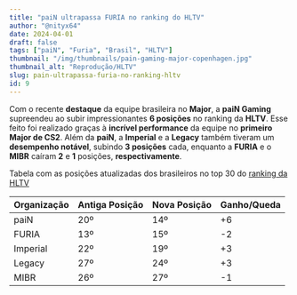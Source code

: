```yaml
---
title: "paiN ultrapassa FURIA no ranking do HLTV"
author: "@nityx64"
date: 2024-04-01
draft: false
tags: ["paiN", "Furia", "Brasil", "HLTV"]
thumbnail: "/img/thumbnails/pain-gaming-major-copenhagen.jpg"
thumbnail_alt: "Reprodução/HLTV"
slug: pain-ultrapassa-furia-no-ranking-hltv
id: 9
---
```


Com o recente **destaque** da equipe brasileira no **Major**, a **paiN Gaming** supreendeu ao subir impressionantes **6 posições** no ranking da **HLTV**. Esse feito foi realizado graças à **incrível performance** da equipe no **primeiro Major de CS2**. Além da **paiN**, a **Imperial** e a **Legacy** também tiveram um **desempenho notável**, subindo **3 posições** cada, enquanto a **FURIA** e o **MIBR** caíram **2** e **1** posições, **respectivamente**.

Tabela com as posições atualizadas dos brasileiros no top 30 do <a href="https://www.hltv.org/ranking/teams/2024/april/1" target="_blank">ranking da HLTV</a>

| Organização   | Antiga Posição   | Nova Posição     | Ganho/Queda      |
|---------------|------------------|------------------|------------------|
| paiN          | 20º              | 14º              | +6               |
| FURIA         | 13º              | 15º              | -2               |
| Imperial      | 22º              | 19º              | +3               |
| Legacy        | 27º              | 24º              | +3               |
| MIBR          | 26º              | 27º              | -1               |